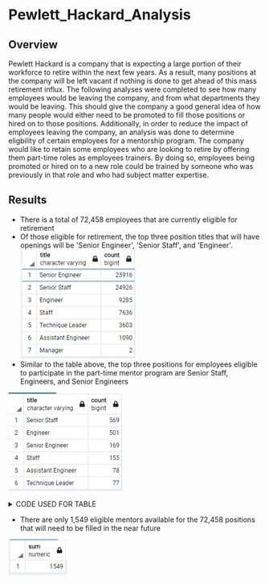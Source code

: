 # Pewlett_Hackard_Analysis

## Overview
Pewlett Hackard is a company that is expecting a large portion of their workforce to retire within the next few years.  As a result, many positions at the company will be left vacant if nothing is done to get ahead of this mass retirement influx.  The following analyses were completed to see how many employees would be leaving the company, and from what departments they would be leaving.  This should give the company a good general idea of how many people would either need to be promoted to fill those positions or hired on to those positions.  Additionally, in order to reduce the impact of employees leaving the company, an analysis was done to determine eligbility of certain employees for a mentorship program.  The company would like to retain some employees who are looking to retire by offering them part-time roles as employees trainers.  By doing so, employees being promoted or hired on to a new role could be trained by someone who was previously in that role and who had subject matter expertise.

## Results
* There is a total of 72,458 employees that are currently eligible for retirement
* Of those eligible for retirement, the top three position titles that will have openings will be 'Senior Engineer', 'Senior Staff', and 'Engineer'.  
![retirement_titles](https://github.com/Mots94/Pewlett_Hackard_Analysis/blob/main/Data/retirement_titles.PNG)
* Similar to the table above, the top three positions for employees eligible to participate in the part-time mentor program are Senior Staff, Engineers, and Senior Engineers

![mentor_titles](https://github.com/Mots94/Pewlett_Hackard_Analysis/blob/main/Data/mentor_titles.PNG)


<details><summary>CODE USED FOR TABLE</summary>
<p>

```
SELECT me.title, COUNT(me.title) 
INTO mentor_titles
FROM mentors me
GROUP BY (me.title)
ORDER BY COUNT(me.title) DESC;
```

<p>
</details>

* There are only 1,549 eligible mentors available for the 72,458 positions that will need to be filled in the near future

![mentor_titles_sum](https://github.com/Mots94/Pewlett_Hackard_Analysis/blob/main/Data/mentor_titles_sum.PNG)